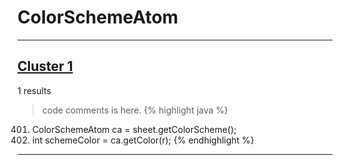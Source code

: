 # ColorSchemeAtom

***

## [Cluster 1](./1)
1 results
> code comments is here.
{% highlight java %}
401. ColorSchemeAtom ca = sheet.getColorScheme();
402. int schemeColor = ca.getColor(r);
{% endhighlight %}

***

